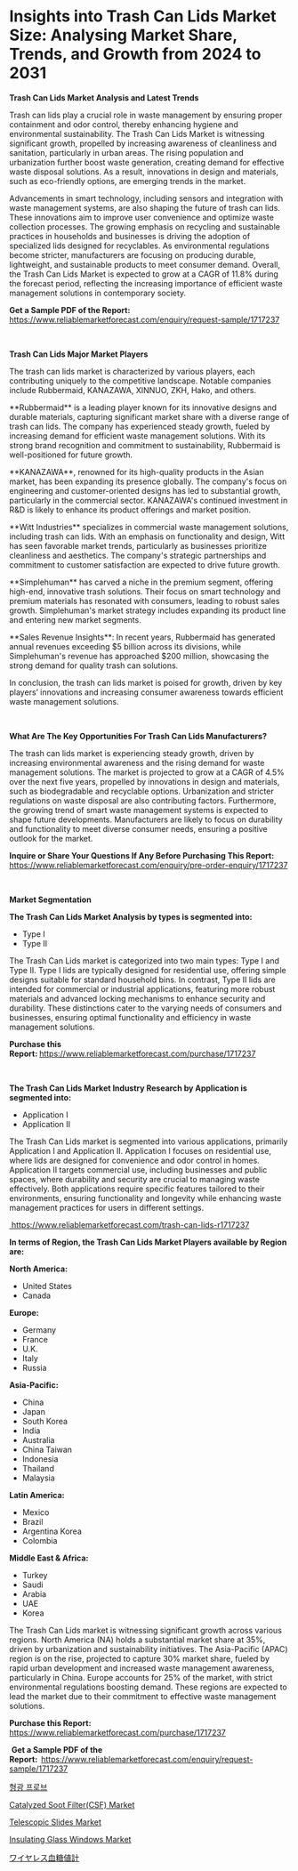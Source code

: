 <p><h1>Insights into Trash Can Lids Market Size: Analysing Market Share, Trends, and Growth from 2024 to 2031</h1></p><p><strong>Trash Can Lids Market Analysis and Latest Trends</strong></p>
<p><p>Trash can lids play a crucial role in waste management by ensuring proper containment and odor control, thereby enhancing hygiene and environmental sustainability. The Trash Can Lids Market is witnessing significant growth, propelled by increasing awareness of cleanliness and sanitation, particularly in urban areas. The rising population and urbanization further boost waste generation, creating demand for effective waste disposal solutions. As a result, innovations in design and materials, such as eco-friendly options, are emerging trends in the market. </p><p>Advancements in smart technology, including sensors and integration with waste management systems, are also shaping the future of trash can lids. These innovations aim to improve user convenience and optimize waste collection processes. The growing emphasis on recycling and sustainable practices in households and businesses is driving the adoption of specialized lids designed for recyclables. As environmental regulations become stricter, manufacturers are focusing on producing durable, lightweight, and sustainable products to meet consumer demand. Overall, the Trash Can Lids Market is expected to grow at a CAGR of 11.8% during the forecast period, reflecting the increasing importance of efficient waste management solutions in contemporary society.</p></p>
<p><strong>Get a Sample PDF of the Report:&nbsp;</strong> <a href="https://www.reliablemarketforecast.com/enquiry/request-sample/1717237?utm_campaign=1125&utm_medium=2&utm_source=Github&utm_content=ia&utm_term=14102024&utm_id=trash-can-lids">https://www.reliablemarketforecast.com/enquiry/request-sample/1717237</a></p>
<p>&nbsp;</p>
<p><strong>Trash Can Lids Major Market Players</strong></p>
<p><p>The trash can lids market is characterized by various players, each contributing uniquely to the competitive landscape. Notable companies include Rubbermaid, KANAZAWA, XINNUO, ZKH, Hako, and others.</p><p>**Rubbermaid** is a leading player known for its innovative designs and durable materials, capturing significant market share with a diverse range of trash can lids. The company has experienced steady growth, fueled by increasing demand for efficient waste management solutions. With its strong brand recognition and commitment to sustainability, Rubbermaid is well-positioned for future growth.</p><p>**KANAZAWA**, renowned for its high-quality products in the Asian market, has been expanding its presence globally. The company's focus on engineering and customer-oriented designs has led to substantial growth, particularly in the commercial sector. KANAZAWA's continued investment in R&D is likely to enhance its product offerings and market position.</p><p>**Witt Industries** specializes in commercial waste management solutions, including trash can lids. With an emphasis on functionality and design, Witt has seen favorable market trends, particularly as businesses prioritize cleanliness and aesthetics. The company's strategic partnerships and commitment to customer satisfaction are expected to drive future growth.</p><p>**Simplehuman** has carved a niche in the premium segment, offering high-end, innovative trash solutions. Their focus on smart technology and premium materials has resonated with consumers, leading to robust sales growth. Simplehuman's market strategy includes expanding its product line and entering new market segments.</p><p>**Sales Revenue Insights**: In recent years, Rubbermaid has generated annual revenues exceeding $5 billion across its divisions, while Simplehuman's revenue has approached $200 million, showcasing the strong demand for quality trash can solutions.</p><p>In conclusion, the trash can lids market is poised for growth, driven by key players’ innovations and increasing consumer awareness towards efficient waste management solutions.</p></p>
<p>&nbsp;</p>
<p><strong>What Are The Key Opportunities For Trash Can Lids Manufacturers?</strong></p>
<p><p>The trash can lids market is experiencing steady growth, driven by increasing environmental awareness and the rising demand for waste management solutions. The market is projected to grow at a CAGR of 4.5% over the next five years, propelled by innovations in design and materials, such as biodegradable and recyclable options. Urbanization and stricter regulations on waste disposal are also contributing factors. Furthermore, the growing trend of smart waste management systems is expected to shape future developments. Manufacturers are likely to focus on durability and functionality to meet diverse consumer needs, ensuring a positive outlook for the market.</p></p>
<p><strong>Inquire or Share Your Questions If Any Before Purchasing This Report:</strong> <a href="https://www.reliablemarketforecast.com/enquiry/pre-order-enquiry/1717237?utm_campaign=1125&utm_medium=2&utm_source=Github&utm_content=ia&utm_term=14102024&utm_id=trash-can-lids">https://www.reliablemarketforecast.com/enquiry/pre-order-enquiry/1717237</a></p>
<p>&nbsp;</p>
<p><strong>Market Segmentation</strong></p>
<p><strong>The Trash Can Lids Market Analysis by types is segmented into:</strong></p>
<p><ul><li>Type I</li><li>Type II</li></ul></p>
<p><p>The Trash Can Lids market is categorized into two main types: Type I and Type II. Type I lids are typically designed for residential use, offering simple designs suitable for standard household bins. In contrast, Type II lids are intended for commercial or industrial applications, featuring more robust materials and advanced locking mechanisms to enhance security and durability. These distinctions cater to the varying needs of consumers and businesses, ensuring optimal functionality and efficiency in waste management solutions.</p></p>
<p><strong>Purchase this Report:&nbsp;</strong><a href="https://www.reliablemarketforecast.com/purchase/1717237?utm_campaign=1125&utm_medium=2&utm_source=Github&utm_content=ia&utm_term=14102024&utm_id=trash-can-lids">https://www.reliablemarketforecast.com/purchase/1717237</a></p>
<p>&nbsp;</p>
<p><strong>The Trash Can Lids Market Industry Research by Application is segmented into:</strong></p>
<p><ul><li>Application I</li><li>Application II</li></ul></p>
<p><p>The Trash Can Lids market is segmented into various applications, primarily Application I and Application II. Application I focuses on residential use, where lids are designed for convenience and odor control in homes. Application II targets commercial use, including businesses and public spaces, where durability and security are crucial to managing waste effectively. Both applications require specific features tailored to their environments, ensuring functionality and longevity while enhancing waste management practices for users in different settings.</p></p>
<p><a href="https://www.reliablemarketforecast.com/trash-can-lids-r1717237?utm_campaign=1125&utm_medium=2&utm_source=Github&utm_content=ia&utm_term=14102024&utm_id=trash-can-lids">&nbsp;https://www.reliablemarketforecast.com/trash-can-lids-r1717237</a></p>
<p><strong>In terms of Region, the Trash Can Lids Market Players available by Region are:</strong></p>
<p>
    <p> <strong> North America: </strong>
        <ul>
            <li>United States</li>
            <li>Canada</li>
        </ul>
        </p> 
    <p> <strong> Europe: </strong>
        <ul>
            <li>Germany</li>
            <li>France</li>
            <li>U.K.</li>
            <li>Italy</li>
            <li>Russia</li>
        </ul>
        </p> 
    <p> <strong> Asia-Pacific: </strong>
        <ul>
            <li>China</li>
            <li>Japan</li>
            <li>South Korea</li>
            <li>India</li>
            <li>Australia</li>
            <li>China Taiwan</li>
            <li>Indonesia</li>
            <li>Thailand</li>
            <li>Malaysia</li>
        </ul>
        </p> 
    <p> <strong> Latin America: </strong>
        <ul>
            <li>Mexico</li>
            <li>Brazil</li>
            <li>Argentina Korea</li>
            <li>Colombia</li>
        </ul>
        </p> 
    <p> <strong> Middle East & Africa: </strong>
        <ul>
            <li>Turkey</li>
            <li>Saudi</li>
            <li>Arabia</li>
            <li>UAE</li>
            <li>Korea</li>
        </ul>
    </p>
    </p>
<p><p>The Trash Can Lids market is witnessing significant growth across various regions. North America (NA) holds a substantial market share at 35%, driven by urbanization and sustainability initiatives. The Asia-Pacific (APAC) region is on the rise, projected to capture 30% market share, fueled by rapid urban development and increased waste management awareness, particularly in China. Europe accounts for 25% of the market, with strict environmental regulations boosting demand. These regions are expected to lead the market due to their commitment to effective waste management solutions.</p></p>
<p><strong>Purchase this Report: </strong><a href="https://www.reliablemarketforecast.com/purchase/1717237?utm_campaign=1125&utm_medium=2&utm_source=Github&utm_content=ia&utm_term=14102024&utm_id=trash-can-lids">https://www.reliablemarketforecast.com/purchase/1717237</a></p>
<p>&nbsp;<strong>Get a Sample PDF of the Report:&nbsp;&nbsp;</strong><a href="https://www.reliablemarketforecast.com/enquiry/request-sample/1717237?utm_campaign=1125&utm_medium=2&utm_source=Github&utm_content=ia&utm_term=14102024&utm_id=trash-can-lids">https://www.reliablemarketforecast.com/enquiry/request-sample/1717237</a></p>
<p><strong></strong></p>
<p><p><a href="https://github.com/laholand/Market-Research-Report-List-6/blob/main/117435717843.md?utm_campaign=1125&utm_medium=2&utm_source=Github&utm_content=ia&utm_term=14102024&utm_id=trash-can-lids">형광 프로브</a></p><p><a href="https://www.linkedin.com/pulse/catalyzed-soot-filtercsf-ecosystem-mapping-innovation-value-6wfhf?utm_campaign=1125&utm_medium=2&utm_source=Github&utm_content=ia&utm_term=14102024&utm_id=trash-can-lids">Catalyzed Soot Filter(CSF) Market</a></p><p><a href="https://github.com/mac1evjen/Market-Research-Report-List-1/blob/main/telescopic-slides-market.md?utm_campaign=1125&utm_medium=2&utm_source=Github&utm_content=ia&utm_term=14102024&utm_id=trash-can-lids">Telescopic Slides Market</a></p><p><a href="https://github.com/hegwervaemeruk/Market-Research-Report-List-1/blob/main/insulating-glass-windows-market.md?utm_campaign=1125&utm_medium=2&utm_source=Github&utm_content=ia&utm_term=14102024&utm_id=trash-can-lids">Insulating Glass Windows Market</a></p><p><a href="https://github.com/mohamedbakry57/Market-Research-Report-List-6/blob/main/605488817750.md?utm_campaign=1125&utm_medium=2&utm_source=Github&utm_content=ia&utm_term=14102024&utm_id=trash-can-lids">ワイヤレス血糖値計</a></p></p>